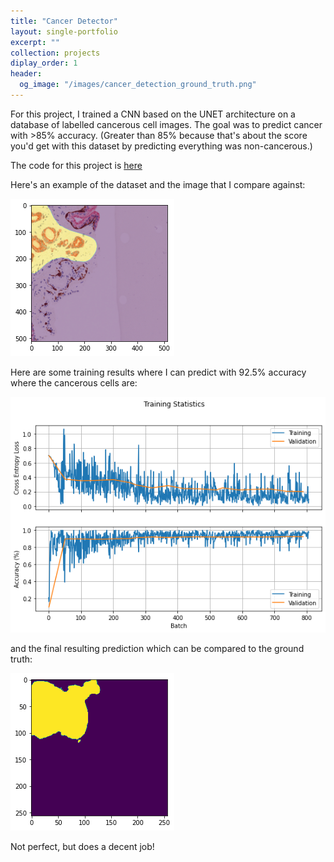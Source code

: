 ```yaml
---
title: "Cancer Detector"
layout: single-portfolio
excerpt: ""
collection: projects
diplay_order: 1
header: 
  og_image: "/images/cancer_detection_ground_truth.png"
---
```


For this project, I trained a CNN based on the UNET architecture on a database of labelled cancerous cell images. The goal was to predict cancer with >85% accuracy. (Greater than 85% because that's about the score you'd get with this dataset by predicting everything was non-cancerous.)

The code for this project is [here](https://github.com/curtiscjohnson/deep-learning/blob/main/CancerDetector.ipynb)

Here's an example of the dataset and the image that I compare against:

![Ground Truth Cancerous Cells](/images/cancer_detection_ground_truth.png "Ground Truth")

Here are some training results where I can predict with 92.5% accuracy where the cancerous cells are:

![Training Results](/images/cancer_detection_loss_accuracy.png "Loss Accuracy Plot")

and the final resulting prediction which can be compared to the ground truth:

![CNN Prediction](/images/cancer_detection_results.png "CNN Prediction")

Not perfect, but does a decent job!


